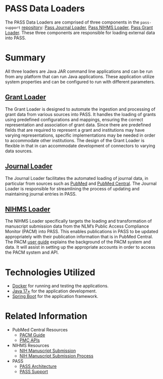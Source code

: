 # PASS Data Loaders

The PASS Data Loaders are comprised of three components in the `pass-support` [repository](https://github.com/eclipse-pass/pass-support): [Pass Journal Loader](https://github.com/eclipse-pass/pass-support/tree/main/pass-journal-loader), [Pass NIHMS Loader](https://github.com/eclipse-pass/pass-support/tree/main/pass-nihms-loader), [Pass Grant Loader](https://github.com/eclipse-pass/pass-support/tree/main/pass-grant-loader). These three components are responsible for loading external data into PASS.

# Summary

All three loaders are Java JAR command line applications and can be run from any platform that can run Java applications. These application utilize system properties and can be configured to run with different parameters.

## [Grant Loader](./grant-loader.md)

The Grant Loader is designed to automate the ingestion and processing of grant data from various sources into PASS. It handles the loading of grants using predefined configurations and mappings, ensuring the correct representation and association of grant data. Since there are predefined fields that are required to represent a grant and institutions may have varying representations, specific implementations may be needed in order to accommodate other institutions. The design of the Grant Loader is flexible in that in can accommodate development of connectors to varying data sources.

## [Journal Loader](./journal-loader.md)

The Journal Loader facilitates the automated loading of journal data, in particular from sources such as [PubMed](https://pubmed.ncbi.nlm.nih.gov/) and [PubMed Central](https://www.ncbi.nlm.nih.gov/pmc/). The Journal Loader is responsible for streamlining the process of updating and maintaining journal entries in PASS.

## [NIHMS Loader](./nihms-loader.md)

The NIHMS Loader specifically targets the loading and transformation of manuscript submission data from the NLM’s Public Access Compliance Monitor (PACM) into PASS. This enables publications in PASS to be updated appropriately with their publication information that is in PubMed Central. The PACM [user guide](https://www.ncbi.nlm.nih.gov/pmc/utils/pacm/static/pacm-user-guide.pdf) explains the background of the PACM system and data. It will assist in setting up the appropriate accounts in order to access the PACM system and API.

# Technologies Utilized

- [Docker](https://www.docker.com/products/docker-desktop/) for running and testing the applications.
- [Java 17+](https://www.oracle.com/java/technologies/downloads/) for the application development.
- [Spring Boot](https://spring.io/projects/spring-boot) for the application framework.

# Related Information

- PubMed Central Resources
    - [PACM Guide](https://www.ncbi.nlm.nih.gov/pmc/utils/pacm/static/pacm-user-guide.pdf)
    - [PMC APIs](https://www.ncbi.nlm.nih.gov/pmc/tools/developers/#pmc-apis)
- NIHMS Resources
    - [NIH Manuscript Submission](https://www.nihms.nih.gov)
    - [NIH Manuscript Submission Process](https://www.nihms.nih.gov/about/overview/)
- PASS
  - [PASS Architecture](../../welcome-guide/deployment-architecture.md)
  - [PASS Support](https://github.com/eclipse-pass/pass-support)